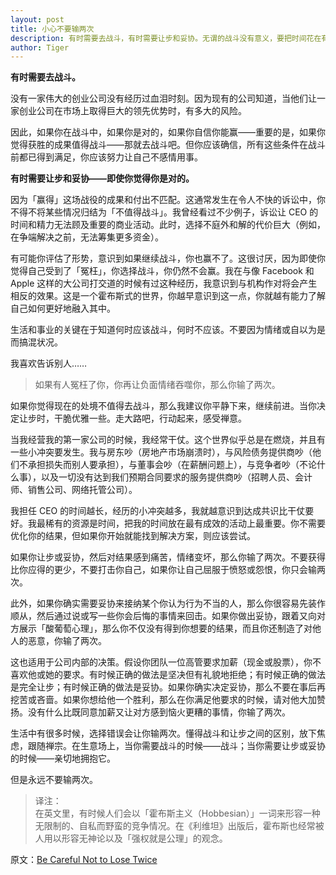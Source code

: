 ```yaml
---
layout: post
title: 小心不要输两次
description: 有时需要去战斗，有时需要让步和妥协。无谓的战斗没有意义，要把时间花在有价值的事情上。一旦决定让步，那就愉快地接受，否则你就输了两次。
author: Tiger
---
```


**有时需要去战斗。**

没有一家伟大的创业公司没有经历过血泪时刻。因为现有的公司知道，当他们让一家创业公司在市场上取得巨大的领先优势时，有多大的风险。

因此，如果你在战斗中，如果你是对的，如果你自信你能赢——重要的是，如果你觉得获胜的成果值得战斗——那就去战斗吧。但你应该确信，所有这些条件在战斗前都已得到满足，你应该努力让自己不感情用事。

**有时需要让步和妥协——即使你觉得你是对的。**

因为「赢得」这场战役的成果和付出不匹配。这通常发生在令人不快的诉讼中，你不得不将某些情况归结为「不值得战斗」。我曾经看过不少例子，诉讼让 CEO 的时间和精力无法顾及重要的商业活动。此时，选择不庭外和解的代价巨大（例如，在争端解决之前，无法筹集更多资金）。

有可能你评估了形势，意识到如果继续战斗，你也赢不了。这很讨厌，因为即使你觉得自己受到了「冤枉」，你选择战斗，你仍然不会赢。我在与像 Facebook 和 Apple 这样的大公司打交道的时候有过这种经历，我意识到与机构作对将会产生相反的效果。这是一个霍布斯式的世界，你越早意识到这一点，你就越有能力了解自己如何更好地融入其中。

生活和事业的关键在于知道何时应该战斗，何时不应该。不要因为情绪或自以为是而搞混状况。

我喜欢告诉别人……

> 如果有人冤枉了你，你再让负面情绪吞噬你，那么你输了两次。

如果你觉得现在的处境不值得去战斗，那么我建议你平静下来，继续前进。当你决定让步时，干脆优雅一些。走大路吧，行动起来，感受禅意。

当我经营我的第一家公司的时候，我经常干仗。这个世界似乎总是在燃烧，并且有一些小冲突要发生。我与房东吵（房地产市场崩溃时），与风险债务提供商吵（他们不承担损失而别人要承担），与董事会吵（在薪酬问题上），与竞争者吵（不论什么事），以及一切没有达到我们预期合同要求的服务提供商吵（招聘人员、会计师、销售公司、网络托管公司）。

我担任 CEO 的时间越长，经历的小冲突越多，我就越意识到达成共识比干仗要好。我最稀有的资源是时间，把我的时间放在最有成效的活动上最重要。你不需要优化你的结果，但如果你开始就能找到解决方案，则应该尝试。

如果你让步或妥协，然后对结果感到痛苦，情绪变坏，那么你输了两次。不要获得比你应得的更少，不要打击你自己，如果你让自己屈服于愤怒或怨恨，你只会输两次。

此外，如果你确实需要妥协来接纳某个你认为行为不当的人，那么你很容易先装作顺从，然后通过说或写一些你会后悔的事情来回击。如果你做出妥协，跟着又向对方展示「酸葡萄心理」，那么你不仅没有得到你想要的结果，而且你还制造了对他人的恶意，你输了两次。

这也适用于公司内部的决策。假设你团队一位高管要求加薪（现金或股票），你不喜欢他或她的要求。有时候正确的做法是坚决但有礼貌地拒绝；有时候正确的做法是完全让步；有时候正确的做法是妥协。如果你确实决定妥协，那么不要在事后再挖苦或吝啬。如果你想给他一个胜利，那么在你满足他要求的时候，请对他大加赞扬。没有什么比既同意加薪又让对方感到恼火更糟的事情，你输了两次。

生活中有很多时候，选择错误会让你输两次。懂得战斗和让步之间的区别，放下焦虑，跟随禅宗。在生意场上，当你需要战斗的时候——战斗；当你需要让步或妥协的时候——亲切地拥抱它。

但是永远不要输两次。

> 译注：  
> 在英文里，有时候人们会以「霍布斯主义（Hobbesian）」一词来形容一种无限制的、自私而野蛮的竞争情况。在《利维坦》出版后，霍布斯也经常被人用以形容无神论以及「强权就是公理」的观念。

原文：[Be Careful Not to Lose Twice](https://bothsidesofthetable.com/be-careful-not-to-lose-twice-fc544e345dc2)
